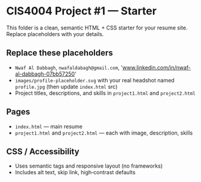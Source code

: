 # CIS4004 Project #1 — Starter

This folder is a clean, semantic HTML + CSS starter for your resume site. Replace placeholders with your details.

## Replace these placeholders
- `Nwaf Al Dabbagh`, `nwafaldabagh@gmail.com`, 'www.linkedin.com/in/nwaf-al-dabbagh-07bb57250'
- `images/profile-placeholder.svg` with your real headshot named `profile.jpg` (then update `index.html` src)
- Project titles, descriptions, and skills in `project1.html` and `project2.html`

## Pages
- `index.html` — main resume
- `project1.html` and `project2.html` — each with image, description, skills

## CSS / Accessibility
- Uses semantic tags and responsive layout (no frameworks)
- Includes alt text, skip link, high‑contrast defaults
